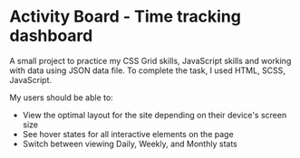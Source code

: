# Activity Board - Time tracking dashboard

A small project to practice my CSS Grid skills,  JavaScript skills and 
working with data using JSON data file. To complete the 
task, I used HTML, SCSS, JavaScript.

My users should be able to:
* View the optimal layout for the site depending on their device's screen size
* See hover states for all interactive elements on the page
* Switch between viewing Daily, Weekly, and Monthly stats
